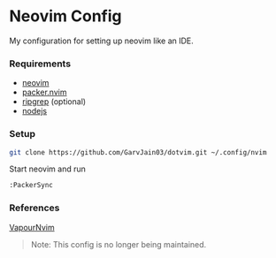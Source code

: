 # Neovim Config

My configuration for setting up neovim like an IDE.

### Requirements

- <a href="https://neovim.io/">neovim</a> <br/>
- <a href="https://github.com/wbthomason/packer.nvim">packer.nvim</a> <br/>
- <a href="https://github.com/BurntSushi/ripgrep">ripgrep</a> (optional) <br/>
- <a href="https://nodejs.org/en/">nodejs</a>

### Setup

```bash
git clone https://github.com/GarvJain03/dotvim.git ~/.config/nvim
```

Start neovim and run

```bash
:PackerSync
```
### References
<a href="https://github.com/VapourNvim/VapourNvim">VapourNvim</a>

> Note: This config is no longer being maintained.
